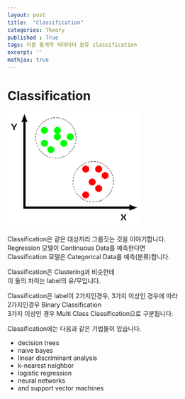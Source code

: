 ```yaml
---
layout: post
title:  "Classification"
categories: Theory
published : True
tags: 이론 통계학 빅데이터 분류 classification
excerpt: ''
mathjax: true
---
```



# Classification   
  
<img src='/images/classb.gif' width = "300" >  

Classification은 같은 대상끼리 그룹짓는 것을 이야기합니다.  
Regression 모델이 Continuous Data를 예측한다면  
Classification 모델은 Categorical Data를 예측(분류)합니다.  
  
Classification은 Clustering과 비슷한데   
이 둘의 차이는 label의 유/무입니다.  

Classification은 label이 2가지인경우, 3가지 이상인 경우에 따라  
2가지인경우 Binary Classification  
3가지 이상인 경우 Multi Class Classification으로 구분됩니다.  

Classification에는 다음과 같은 기법들이 있습니다.
- decision trees
- naive bayes
- linear discriminant analysis
- k-nearest neighbor
- logistic regression
- neural networks
- and support vector machines
